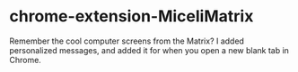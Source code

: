 chrome-extension-MiceliMatrix
=============================

Remember the cool computer screens from the Matrix? I added personalized messages, and added it for when you open a new blank tab in Chrome.
